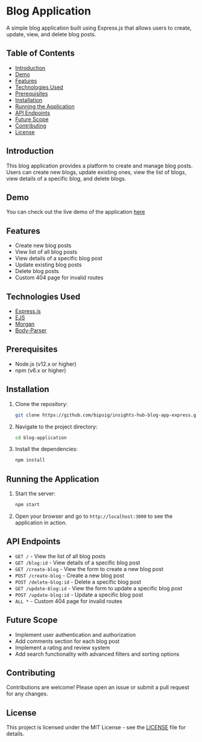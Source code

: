 # Blog Application

A simple blog application built using Express.js that allows users to create, update, view, and delete blog posts.

## Table of Contents
- [Introduction](#introduction)
- [Demo](#demo)
- [Features](#features)
- [Technologies Used](#technologies-used)
- [Prerequisites](#prerequisites)
- [Installation](#installation)
- [Running the Application](#running-the-application)
- [API Endpoints](#api-endpoints)
- [Future Scope](#future-scope)
- [Contributing](#contributing)
- [License](#license)

## Introduction
This blog application provides a platform to create and manage blog posts. Users can create new blogs, update existing ones, view the list of blogs, view details of a specific blog, and delete blogs.

## Demo
You can check out the live demo of the application [here](https://insights-hub-blog-app-express.onrender.com/)

## Features
- Create new blog posts
- View list of all blog posts
- View details of a specific blog post
- Update existing blog posts
- Delete blog posts
- Custom 404 page for invalid routes

## Technologies Used
- [Express.js](https://expressjs.com/)
- [EJS](https://ejs.co/)
- [Morgan](https://github.com/expressjs/morgan)
- [Body-Parser](https://github.com/expressjs/body-parser)

## Prerequisites
- Node.js (v12.x or higher)
- npm (v6.x or higher)

## Installation
1. Clone the repository:
    ```bash
    git clone https://github.com/bipsig/insights-hub-blog-app-express.git
    ```
2. Navigate to the project directory:
    ```bash
    cd blog-application
    ```
3. Install the dependencies:
    ```bash
    npm install
    ```

## Running the Application
1. Start the server:
    ```bash
    npm start
    ```
2. Open your browser and go to `http://localhost:3000` to see the application in action.

## API Endpoints
- `GET /` - View the list of all blog posts
- `GET /blog:id` - View details of a specific blog post
- `GET /create-blog` - View the form to create a new blog post
- `POST /create-blog` - Create a new blog post
- `POST /delete-blog:id` - Delete a specific blog post
- `GET /update-blog:id` - View the form to update a specific blog post
- `POST /update-blog:id` - Update a specific blog post
- `ALL *` - Custom 404 page for invalid routes

## Future Scope
- Implement user authentication and authorization
- Add comments section for each blog post
- Implement a rating and review system
- Add search functionality with advanced filters and sorting options

## Contributing
Contributions are welcome! Please open an issue or submit a pull request for any changes.

## License
This project is licensed under the MIT License - see the [LICENSE](LICENSE) file for details.
